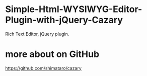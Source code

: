 # Simple-Html-WYSIWYG-Editor-Plugin-with-jQuery-Cazary
Rich Text Editor, jQuery plugin.
# more about on GitHub
https://github.com/shimataro/cazary
